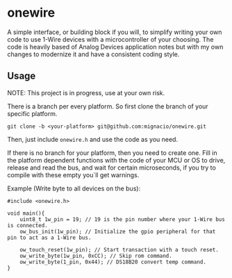 # onewire

A simple interface, or building block if you will, to simplify writing your own code to use 1-Wire devices with a microcontroller of your choosing.
The code is heavily based of Analog Devices application notes but with my own changes to modernize it and have a consistent coding style.

## Usage

NOTE: This project is in progress, use at your own risk.

There is a branch per every platform. So first clone the branch of your specific platform.

`git clone -b <your-platform> git@github.com:mignacio/onewire.git`

Then, just include `onewire.h` and use the code as you need.

If there is no branch for your platform, then you need to create one.
Fill in the platform dependent functions with the code of your MCU or OS to drive, release and read the bus, and wait for certain microseconds, if you try to compile with these empty you´ll get warnings.

Example (Write byte to all devices on the bus):
```
#include <onewire.h>

void main(){
    uint8_t 1w_pin = 19; // 19 is the pin number where your 1-Wire bus is connected.
    ow_bus_init(1w_pin); // Initialize the gpio peripheral for that pin to act as a 1-Wire bus.

    ow_touch_reset(1w_pin); // Start transaction with a touch reset.
    ow_write_byte(1w_pin, 0xCC); // Skip rom command.
    ow_write_byte(1_pin, 0x44); // DS18B20 convert temp command.
}
```